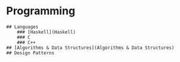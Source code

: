 # Programming
    ## Languages
        ### [Haskell](Haskell)
        ### C
        ### C++
    ## [Algorithms & Data Structures](Algorithms & Data Structures)
    ## Design Patterns
    
    
